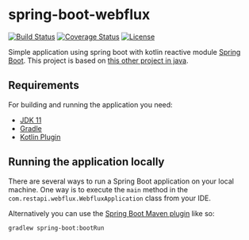 # spring-boot-webflux

[![Build Status](https://travis-ci.org/codecentric/springboot-sample-app.svg?branch=master)](https://travis-ci.org/codecentric/springboot-sample-app)
[![Coverage Status](https://coveralls.io/repos/github/codecentric/springboot-sample-app/badge.svg?branch=master)](https://coveralls.io/github/codecentric/springboot-sample-app?branch=master)
[![License](http://img.shields.io/:license-apache-blue.svg)](http://www.apache.org/licenses/LICENSE-2.0.html)

Simple application using spring boot with kotlin reactive module [Spring Boot](http://projects.spring.io/spring-boot/). This project is based on [this other project in java](https://www.youtube.com/redirect?event=video_description&redir_token=QUFFLUhqbHU3cjdUemNNTFNoaHlqQVA2RV91RUx1clBxUXxBQ3Jtc0tuMi00Q09VaFVCRVdVMklLV2RlLVdPR1JHdVVvS3JvQTVGbU9pcmRXU29UcVZqTTZXcDRIUE1sV19iay1PcU02MnZHd0xtcG1ibmFnZ1F4T2tmazk0V3l1ZEhvZnFRNVBoZGJrc2t5aEtUUjR3enJHdw&q=https%3A%2F%2Fgithub.com%2FMichelliBrito%2Fapirest-webflux&v=cWvwjCObkxQ).

## Requirements

For building and running the application you need:

- [JDK 11](http://www.oracle.com/technetwork/java/javase/downloads/#java11)
- [Gradle](https://gradle.org/)
- [Kotlin Plugin](https://kotlinlang.org/)

## Running the application locally

There are several ways to run a Spring Boot application on your local machine. One way is to execute the `main` method in the `com.restapi.webflux.WebfluxApplication` class from your IDE.

Alternatively you can use the [Spring Boot Maven plugin](https://docs.spring.io/spring-boot/docs/current/reference/html/build-tool-plugins-maven-plugin.html) like so:

```shell
gradlew spring-boot:bootRun
```